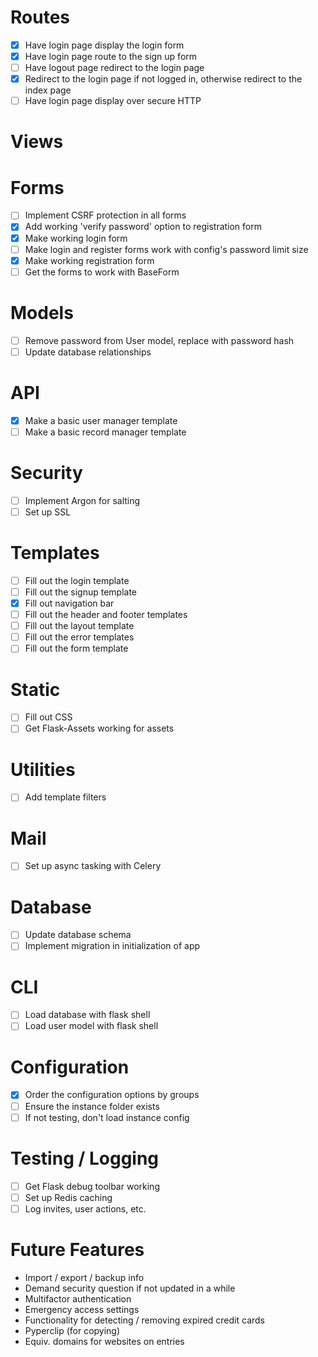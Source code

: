 # Routes
- [x] Have login page display the login form
- [x] Have login page route to the sign up form
- [ ] Have logout page redirect to the login page
- [x] Redirect to the login page if not logged in, otherwise redirect to the index page
- [ ] Have login page display over secure HTTP

# Views

# Forms
- [ ] Implement CSRF protection in all forms
- [x] Add working 'verify password' option to registration form
- [x] Make working login form
- [ ] Make login and register forms work with config's password limit size
- [x] Make working registration form
- [ ] Get the forms to work with BaseForm

# Models
- [ ] Remove password from User model, replace with password hash
- [ ] Update database relationships

# API
- [x] Make a basic user manager template
- [ ] Make a basic record manager template

# Security
- [ ] Implement Argon for salting
- [ ] Set up SSL

# Templates
- [ ] Fill out the login template
- [ ] Fill out the signup template
- [x] Fill out navigation bar
- [ ] Fill out the header and footer templates
- [ ] Fill out the layout template
- [ ] Fill out the error templates
- [ ] Fill out the form template

# Static
- [ ] Fill out CSS
- [ ] Get Flask-Assets working for assets

# Utilities
- [ ] Add template filters

# Mail
- [ ] Set up async tasking with Celery

# Database
- [ ] Update database schema
- [ ] Implement migration in initialization of app

# CLI
- [ ] Load database with flask shell
- [ ] Load user model with flask shell

# Configuration
- [x] Order the configuration options by groups
- [ ] Ensure the instance folder exists
- [ ] If not testing, don't load instance config

# Testing / Logging
- [ ] Get Flask debug toolbar working
- [ ] Set up Redis caching
- [ ] Log invites, user actions, etc.

# Future Features
- Import / export / backup info
- Demand security question if not updated in a while
- Multifactor authentication
- Emergency access settings
- Functionality for detecting / removing expired credit cards
- Pyperclip (for copying)
- Equiv. domains for websites on entries